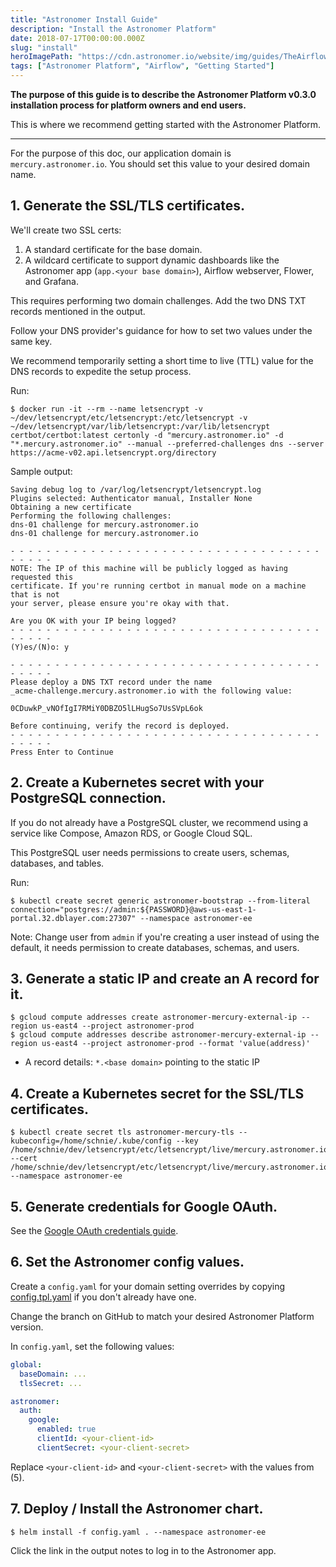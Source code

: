 ```yaml
---
title: "Astronomer Install Guide"
description: "Install the Astronomer Platform"
date: 2018-07-17T00:00:00.000Z
slug: "install"
heroImagePath: "https://cdn.astronomer.io/website/img/guides/TheAirflowUI_preview.png"
tags: ["Astronomer Platform", "Airflow", "Getting Started"]
---
```


**The purpose of this guide is to describe the Astronomer Platform v0.3.0 installation process for platform owners and end users.**

This is where we recommend getting started with the Astronomer Platform.

---

For the purpose of this doc, our application domain is `mercury.astronomer.io`.  You should set this value to your desired domain name.

## 1. Generate the SSL/TLS certificates.

We'll create two SSL certs:

1. A standard certificate for the base domain.
1. A wildcard certificate to support dynamic dashboards like the Astronomer app (`app.<your base domain>`), Airflow webserver, Flower, and Grafana.

This requires performing two domain challenges.  Add the two DNS TXT records mentioned in the output.

Follow your DNS provider's guidance for how to set two values under the same key.

We recommend temporarily setting a short time to live (TTL) value for the DNS records to expedite the setup process.

Run:

```shell
$ docker run -it --rm --name letsencrypt -v ~/dev/letsencrypt/etc/letsencrypt:/etc/letsencrypt -v ~/dev/letsencrypt/var/lib/letsencrypt:/var/lib/letsencrypt certbot/certbot:latest certonly -d "mercury.astronomer.io" -d "*.mercury.astronomer.io" --manual --preferred-challenges dns --server https://acme-v02.api.letsencrypt.org/directory
```

Sample output:

```plain
Saving debug log to /var/log/letsencrypt/letsencrypt.log
Plugins selected: Authenticator manual, Installer None
Obtaining a new certificate
Performing the following challenges:
dns-01 challenge for mercury.astronomer.io
dns-01 challenge for mercury.astronomer.io

- - - - - - - - - - - - - - - - - - - - - - - - - - - - - - - - - - - - - - - -
NOTE: The IP of this machine will be publicly logged as having requested this
certificate. If you're running certbot in manual mode on a machine that is not
your server, please ensure you're okay with that.

Are you OK with your IP being logged?
- - - - - - - - - - - - - - - - - - - - - - - - - - - - - - - - - - - - - - - -
(Y)es/(N)o: y

- - - - - - - - - - - - - - - - - - - - - - - - - - - - - - - - - - - - - - - -
Please deploy a DNS TXT record under the name
_acme-challenge.mercury.astronomer.io with the following value:

0CDuwkP_vNOfIgI7RMiY0DBZO5lLHugSo7UsSVpL6ok

Before continuing, verify the record is deployed.
- - - - - - - - - - - - - - - - - - - - - - - - - - - - - - - - - - - - - - - -
Press Enter to Continue
```

## 2. Create a Kubernetes secret with your PostgreSQL connection.

If you do not already have a PostgreSQL cluster, we recommend using a service like Compose, Amazon RDS, or Google Cloud SQL.

This PostgreSQL user needs permissions to create users, schemas, databases, and tables.

Run:

```shell
$ kubectl create secret generic astronomer-bootstrap --from-literal connection="postgres://admin:${PASSWORD}@aws-us-east-1-portal.32.dblayer.com:27307" --namespace astronomer-ee
```

Note: Change user from `admin` if you're creating a user instead of using the default, it needs permission to create databases, schemas, and users.

## 3. Generate a static IP and create an A record for it.

```shell
$ gcloud compute addresses create astronomer-mercury-external-ip --region us-east4 --project astronomer-prod
$ gcloud compute addresses describe astronomer-mercury-external-ip --region us-east4 --project astronomer-prod --format 'value(address)'
```

- A record details: `*.<base domain>` pointing to the static IP

## 4. Create a Kubernetes secret for the SSL/TLS certificates.

```shell
$ kubectl create secret tls astronomer-mercury-tls --kubeconfig=/home/schnie/.kube/config --key /home/schnie/dev/letsencrypt/etc/letsencrypt/live/mercury.astronomer.io/privkey.pem --cert /home/schnie/dev/letsencrypt/etc/letsencrypt/live/mercury.astronomer.io/fullchain.pem --namespace astronomer-ee
```

## 5. Generate credentials for Google OAuth.

See the [Google OAuth credentials guide](/guides/google-oauth-creds).

## 6. Set the Astronomer config values.

Create a `config.yaml` for your domain setting overrides by copying [config.tpl.yaml](https://github.com/astronomerio/helm.astronomer.io/blob/master/config.tpl.yaml) if you don't already have one.

Change the branch on GitHub to match your desired Astronomer Platform version.

In `config.yaml`, set the following values:

```yaml
global:
  baseDomain: ...
  tlsSecret: ...

astronomer:
  auth:
    google:
      enabled: true
      clientId: <your-client-id>
      clientSecret: <your-client-secret>
```

Replace `<your-client-id>` and `<your-client-secret>` with the values from (5).

## 7. Deploy / Install the Astronomer chart.

```shell
$ helm install -f config.yaml . --namespace astronomer-ee
```

Click the link in the output notes to log in to the Astronomer app.
